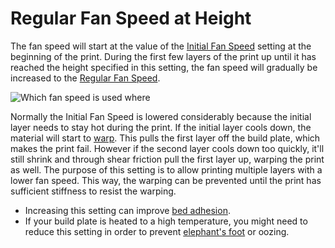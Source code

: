 Regular Fan Speed at Height
====
The fan speed will start at the value of the [Initial Fan Speed](cool_fan_speed_0.md) setting at the beginning of the print. During the first few layers of the print up until it has reached the height specified in this setting, the fan speed will gradually be increased to the [Regular Fan Speed](cool_fan_speed_min.md).

![Which fan speed is used where](../images/cool_fan_speed.svg)

Normally the Initial Fan Speed is lowered considerably because the initial layer needs to stay hot during the print. If the initial layer cools down, the material will start to [warp](../troubleshooting/warping.md). This pulls the first layer off the build plate, which makes the print fail. However if the second layer cools down too quickly, it'll still shrink and through shear friction pull the first layer up, warping the print as well. The purpose of this setting is to allow printing multiple layers with a lower fan speed. This way, the warping can be prevented until the print has sufficient stiffness to resist the warping.

* Increasing this setting can improve [bed adhesion](../troubleshooting/bed_adhesion_problems.md).
* If your build plate is heated to a high temperature, you might need to reduce this setting in order to prevent [elephant's foot](../troubleshooting/elephants_foot.md) or oozing.